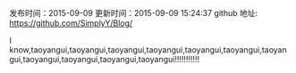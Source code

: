 发布时间：2015-09-09
更新时间：2015-09-09 15:24:37
github 地址: https://github.com/SimplyY/Blog/

I know,taoyangui,taoyangui,taoyangui,taoyangui,taoyangui,taoyangui,taoyangui,taoyangui,taoyangui,taoyangui,taoyangui!!!!!!!!!!!
